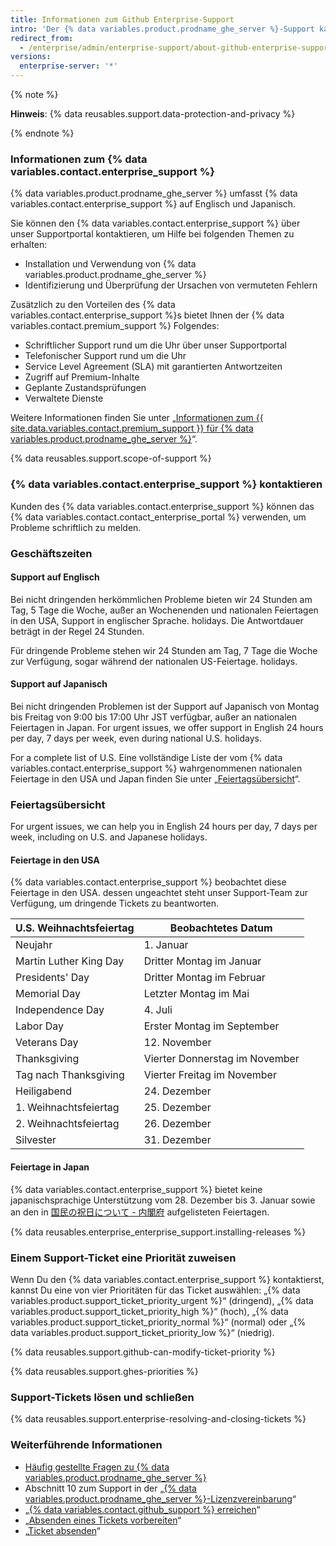 ```yaml
---
title: Informationen zum Github Enterprise-Support
intro: 'Der {% data variables.product.prodname_ghe_server %}-Support kann Ihnen bei der Behebung von Problemen helfen, die auf Ihrer {% data variables.product.prodname_ghe_server %}-Appliance auftreten.'
redirect_from:
  - /enterprise/admin/enterprise-support/about-github-enterprise-support
versions:
  enterprise-server: '*'
---
```


{% note %}

**Hinweis**: {% data reusables.support.data-protection-and-privacy %}

{% endnote %}

### Informationen zum {% data variables.contact.enterprise_support %}

{% data variables.product.prodname_ghe_server %} umfasst {% data variables.contact.enterprise_support %} auf Englisch und Japanisch.

Sie können den {% data variables.contact.enterprise_support %} über unser Supportportal kontaktieren, um Hilfe bei folgenden Themen zu erhalten:
 - Installation und Verwendung von {% data variables.product.prodname_ghe_server %}
 - Identifizierung und Überprüfung der Ursachen von vermuteten Fehlern

Zusätzlich zu den Vorteilen des {% data variables.contact.enterprise_support %}s bietet Ihnen der {% data variables.contact.premium_support %} Folgendes:
  - Schriftlicher Support rund um die Uhr über unser Supportportal
  - Telefonischer Support rund um die Uhr
  - Service Level Agreement (SLA) mit garantierten Antwortzeiten
  - Zugriff auf Premium-Inhalte
  - Geplante Zustandsprüfungen
  - Verwaltete Dienste

Weitere Informationen finden Sie unter „[Informationen zum {{ site.data.variables.contact.premium_support }} für {% data variables.product.prodname_ghe_server %}](/enterprise/admin/guides/enterprise-support/about-github-premium-support-for-github-enterprise-server)“.

{% data reusables.support.scope-of-support %}

### {% data variables.contact.enterprise_support %} kontaktieren

Kunden des {% data variables.contact.enterprise_support %} können das {% data variables.contact.contact_enterprise_portal %} verwenden, um Probleme schriftlich zu melden.

### Geschäftszeiten

#### Support auf Englisch

Bei nicht dringenden herkömmlichen Probleme bieten wir 24 Stunden am Tag, 5 Tage die Woche, außer an Wochenenden und nationalen Feiertagen in den USA, Support in englischer Sprache. holidays. Die Antwortdauer beträgt in der Regel 24 Stunden.

Für dringende Probleme stehen wir 24 Stunden am Tag, 7 Tage die Woche zur Verfügung, sogar während der nationalen US-Feiertage. holidays.

#### Support auf Japanisch

Bei nicht dringenden Problemen ist der Support auf Japanisch von Montag bis Freitag von 9:00 bis 17:00 Uhr JST verfügbar, außer an nationalen Feiertagen in Japan. For urgent issues, we offer support in English 24 hours per day, 7 days per week, even during national U.S. holidays.

For a complete list of U.S. Eine vollständige Liste der vom {% data variables.contact.enterprise_support %} wahrgenommenen nationalen Feiertage in den USA und Japan finden Sie unter „[Feiertagsübersicht](#holiday-schedules)“.

### Feiertagsübersicht

For urgent issues, we can help you in English 24 hours per day, 7 days per week, including on U.S. and Japanese holidays.

#### Feiertage in den USA

{% data variables.contact.enterprise_support %} beobachtet diese Feiertage in den USA. dessen ungeachtet steht unser Support-Team zur Verfügung, um dringende Tickets zu beantworten.

| U.S. Weihnachtsfeiertag | Beobachtetes Datum             |
| ----------------------- | ------------------------------ |
| Neujahr                 | 1. Januar                      |
| Martin Luther King Day  | Dritter Montag im Januar       |
| Presidents' Day         | Dritter Montag im Februar      |
| Memorial Day            | Letzter Montag im Mai          |
| Independence Day        | 4. Juli                        |
| Labor Day               | Erster Montag im September     |
| Veterans Day            | 12. November                   |
| Thanksgiving            | Vierter Donnerstag im November |
| Tag nach Thanksgiving   | Vierter Freitag im November    |
| Heiligabend             | 24. Dezember                   |
| 1. Weihnachtsfeiertag   | 25. Dezember                   |
| 2. Weihnachtsfeiertag   | 26. Dezember                   |
| Silvester               | 31. Dezember                   |

#### Feiertage in Japan

{% data variables.contact.enterprise_support %} bietet keine japanischsprachige Unterstützung vom 28. Dezember bis 3. Januar sowie an den in [国民の祝日について - 内閣府](https://www8.cao.go.jp/chosei/shukujitsu/gaiyou.html) aufgelisteten Feiertagen.

{% data reusables.enterprise_enterprise_support.installing-releases %}

### Einem Support-Ticket eine Priorität zuweisen

Wenn Du den {% data variables.contact.enterprise_support %} kontaktierst, kannst Du eine von vier Prioritäten für das Ticket auswählen: „{% data variables.product.support_ticket_priority_urgent %}“ (dringend), „{% data variables.product.support_ticket_priority_high %}“ (hoch), „{% data variables.product.support_ticket_priority_normal %}“ (normal) oder „{% data variables.product.support_ticket_priority_low %}“ (niedrig).

{% data reusables.support.github-can-modify-ticket-priority %}

{% data reusables.support.ghes-priorities %}

### Support-Tickets lösen und schließen

{% data reusables.support.enterprise-resolving-and-closing-tickets %}

### Weiterführende Informationen

- [Häufig gestellte Fragen zu {% data variables.product.prodname_ghe_server %}](https://enterprise.github.com/faq)
- Abschnitt 10 zum Support in der „[{% data variables.product.prodname_ghe_server %}-Lizenzvereinbarung](https://enterprise.github.com/license)“
- „[{% data variables.contact.github_support %} erreichen](/enterprise/admin/guides/enterprise-support/reaching-github-support)“
- „[Absenden eines Tickets vorbereiten](/enterprise/admin/guides/enterprise-support/preparing-to-submit-a-ticket)“
- „[Ticket absenden](/enterprise/admin/guides/enterprise-support/submitting-a-ticket)“
